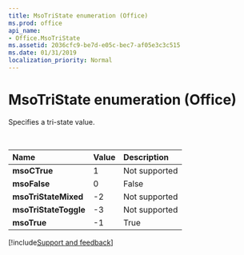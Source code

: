 ```yaml
---
title: MsoTriState enumeration (Office)
ms.prod: office
api_name:
- Office.MsoTriState
ms.assetid: 2036cfc9-be7d-e05c-bec7-af05e3c3c515
ms.date: 01/31/2019
localization_priority: Normal
---
```



# MsoTriState enumeration (Office)

Specifies a tri-state value.

<br/>

|Name|Value|Description|
|:-----|:-----|:-----|
|**msoCTrue**|1|Not supported |
|**msoFalse**|0|False |
|**msoTriStateMixed**|-2|Not supported |
|**msoTriStateToggle**|-3|Not supported |
|**msoTrue**|-1|True |

[!include[Support and feedback](~/includes/feedback-boilerplate.md)]
